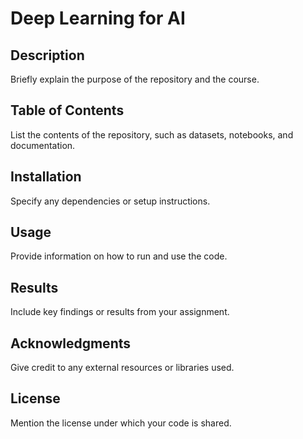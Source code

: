 # Deep Learning for AI
## Description
Briefly explain the purpose of the repository and the course.
## Table of Contents
List the contents of the repository, such as datasets, notebooks, and documentation.
## Installation
Specify any dependencies or setup instructions.
## Usage
Provide information on how to run and use the code.
## Results
Include key findings or results from your assignment.
## Acknowledgments
Give credit to any external resources or libraries used.
## License
Mention the license under which your code is shared.
